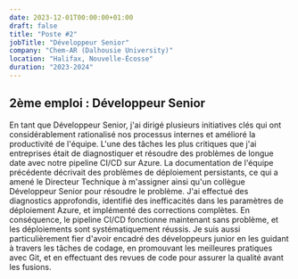 ```yaml
---
date: 2023-12-01T00:00:00+01:00
draft: false
title: "Poste #2"
jobTitle: "Développeur Senior"
company: "Chem-AR (Dalhousie University)"
location: "Halifax, Nouvelle-Écosse"
duration: "2023-2024"
---
```


## 2ème emploi : Développeur Senior

En tant que Développeur Senior, j'ai dirigé plusieurs initiatives clés qui ont considérablement rationalisé nos processus internes et amélioré la productivité de l'équipe.
L'une des tâches les plus critiques que j'ai entreprises était de diagnostiquer et résoudre des problèmes de longue date avec notre pipeline CI/CD sur Azure. La documentation de l'équipe précédente décrivait des problèmes de déploiement persistants, ce qui a amené le Directeur Technique à m'assigner ainsi qu'un collègue Développeur Senior pour résoudre le problème. J'ai effectué des diagnostics approfondis, identifié des inefficacités dans les paramètres de déploiement Azure, et implémenté des corrections complètes. En conséquence, le pipeline CI/CD fonctionne maintenant sans problème, et les déploiements sont systématiquement réussis.
Je suis aussi particulièrement fier d'avoir encadré des développeurs junior en les guidant à travers les tâches de codage, en promouvant les meilleures pratiques avec Git, et en effectuant des revues de code pour assurer la qualité avant les fusions.